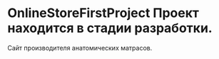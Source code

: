 # OnlineStoreFirstProject Проект находится в стадии разработки.
Сайт производителя анатомических матрасов.
